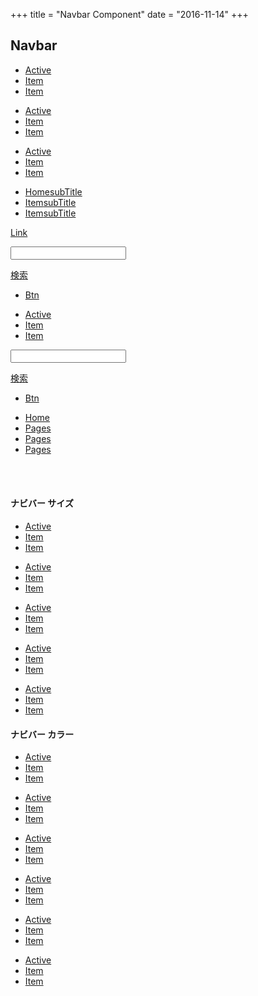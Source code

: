 +++
title = "Navbar Component"
date = "2016-11-14"
+++

## Navbar

<nav class="navBar">
  <ul class="navBarList">
    <li class="active"><a href="">Active</a></li>
    <li><a href="">Item</a></li>
    <li><a href="">Item</a></li>
  </ul>
</nav>

<nav class="navBar">
  <ul class="navBarList">
    <li class="active"><a href="">Active</a></li>
    <li><a href="">Item</a></li>
    <li><a href="">Item</a></li>
  </ul>

  <ul class="navBarList right">
    <li class="active"><a href="">Active</a></li>
    <li><a href="">Item</a></li>
    <li><a href="">Item</a></li>
  </ul>
</nav>

<nav class="navBar">
  <ul class="navBarList">
    <li class="active">
      <a href=""><i class="icon ap-home"></i> Home<span class="title sub">subTitle</span></a>
    </li>
    <li><a href="">Item<span class="title sub">subTitle</span></a></li>
    <li><a href="">Item<span class="title sub">subTitle</span></a></li>
  </ul>
  <div class="box"><a href="">Link</a></div>
  <div class="box">
    <div class="searchBox">
      <p class="input"><input type="search"></p>
      <p class="btn"><a href="">検索</a></p>
    </div>
  </div>
  <div class="box right">
    <ul class="btnList">
      <li class="btn blue"><a href="">Btn</a></li>
    </ul>
  </div>
</nav>

<nav class="navBar">
  <ul class="navBarList">
    <li class="active"><a href="">Active</a></li>
    <li><a href="">Item</a></li>
    <li><a href="">Item</a></li>
  </ul>
  <div class="box center">
    <div class="searchBox">
      <p class="input"><input type="search"></p>
      <p class="btn"><a href="">検索</a></p>
    </div>
  </div>
  <div class="box right">
    <ul class="btnList">
      <li class="btn blue mini"><a href="">Btn</a></li>
    </ul>
  </div>
</nav>

<nav class="menu">
  <ul class="menuList">
    <li>
      <a href="">Home</a>
    </li>
    <li>
      <a href="">Pages</a>
    </li>
    <li>
      <a href="">Pages</a>
    </li>
    <li>
      <a href="">Pages</a>
    </li>
  </ul>
</nav>

<br/>
<br/>
<h4>ナビバー サイズ</h4>
<nav class="navBar mini">
  <ul class="navBarList">
    <li class="active"><a href="">Active</a></li>
    <li><a href="">Item</a></li>
    <li><a href="">Item</a></li>
  </ul>
</nav>

<nav class="navBar small">
  <ul class="navBarList">
    <li class="active"><a href="">Active</a></li>
    <li><a href="">Item</a></li>
    <li><a href="">Item</a></li>
  </ul>
</nav>

<nav class="navBar">
  <ul class="navBarList">
    <li class="active"><a href="">Active</a></li>
    <li><a href="">Item</a></li>
    <li><a href="">Item</a></li>
  </ul>
</nav>

<nav class="navBar large">
  <ul class="navBarList">
    <li class="active"><a href="">Active</a></li>
    <li><a href="">Item</a></li>
    <li><a href="">Item</a></li>
  </ul>
</nav>

<nav class="navBar big">
  <ul class="navBarList">
    <li class="active"><a href="">Active</a></li>
    <li><a href="">Item</a></li>
    <li><a href="">Item</a></li>
  </ul>
</nav>

<h4>ナビバー カラー</h4>
<nav class="navBar">
  <ul class="navBarList">
    <li class="active"><a href="">Active</a></li>
    <li><a href="">Item</a></li>
    <li><a href="">Item</a></li>
  </ul>
</nav>

<nav class="navBar primary">
  <ul class="navBarList">
    <li class="active"><a href="">Active</a></li>
    <li><a href="">Item</a></li>
    <li><a href="">Item</a></li>
  </ul>
</nav>

<nav class="navBar green">
  <ul class="navBarList">
    <li class="active"><a href="">Active</a></li>
    <li><a href="">Item</a></li>
    <li><a href="">Item</a></li>
  </ul>
</nav>

<nav class="navBar blue">
  <ul class="navBarList">
    <li class="active"><a href="">Active</a></li>
    <li><a href="">Item</a></li>
    <li><a href="">Item</a></li>
  </ul>
</nav>

<nav class="navBar orange">
  <ul class="navBarList">
    <li class="active"><a href="">Active</a></li>
    <li><a href="">Item</a></li>
    <li><a href="">Item</a></li>
  </ul>
</nav>

<nav class="navBar red">
  <ul class="navBarList">
    <li class="active"><a href="">Active</a></li>
    <li><a href="">Item</a></li>
    <li><a href="">Item</a></li>
  </ul>
</nav>






